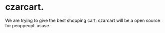 # czarcart.
We are trying to give the best shopping cart, czarcart will be a open source for peoppeopl  ususe.

